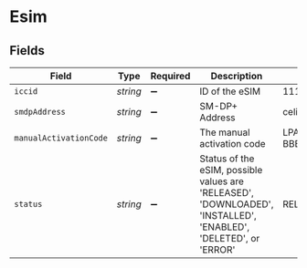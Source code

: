 # Esim


## Fields

| Field                                                                                                           | Type                                                                                                            | Required                                                                                                        | Description                                                                                                     | Example                                                                                                         |
| --------------------------------------------------------------------------------------------------------------- | --------------------------------------------------------------------------------------------------------------- | --------------------------------------------------------------------------------------------------------------- | --------------------------------------------------------------------------------------------------------------- | --------------------------------------------------------------------------------------------------------------- |
| `iccid`                                                                                                         | *string*                                                                                                        | :heavy_minus_sign:                                                                                              | ID of the eSIM                                                                                                  | 1111222233334444555                                                                                             |
| `smdpAddress`                                                                                                   | *string*                                                                                                        | :heavy_minus_sign:                                                                                              | SM-DP+ Address                                                                                                  | celitech.idemia.io                                                                                              |
| `manualActivationCode`                                                                                          | *string*                                                                                                        | :heavy_minus_sign:                                                                                              | The manual activation code                                                                                      | LPA:1$CELITECH.IDEMIA.IO$AAAAA-BBBBB-CCCCC-DDDDD                                                                |
| `status`                                                                                                        | *string*                                                                                                        | :heavy_minus_sign:                                                                                              | Status of the eSIM, possible values are 'RELEASED', 'DOWNLOADED', 'INSTALLED', 'ENABLED', 'DELETED', or 'ERROR' | RELEASED                                                                                                        |